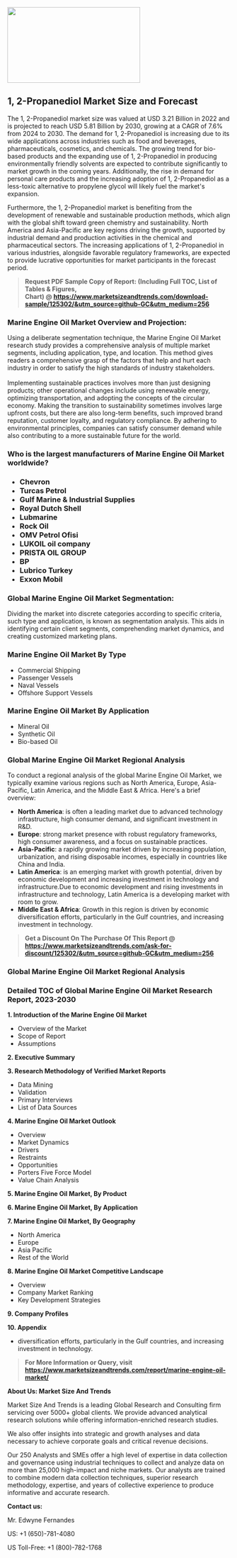 <p><img class="alignnone size-medium wp-image-20088" src="https://ffe5etoiles.com/wp-content/uploads/2024/12/MST1-300x171.png" alt="" width="300" height="171" /></p><h2>1, 2-Propanediol Market Size and Forecast</h2><p>The 1, 2-Propanediol market size was valued at USD 3.21 Billion in 2022 and is projected to reach USD 5.81 Billion by 2030, growing at a CAGR of 7.6% from 2024 to 2030. The demand for 1, 2-Propanediol is increasing due to its wide applications across industries such as food and beverages, pharmaceuticals, cosmetics, and chemicals. The growing trend for bio-based products and the expanding use of 1, 2-Propanediol in producing environmentally friendly solvents are expected to contribute significantly to market growth in the coming years. Additionally, the rise in demand for personal care products and the increasing adoption of 1, 2-Propanediol as a less-toxic alternative to propylene glycol will likely fuel the market's expansion.</p><p>Furthermore, the 1, 2-Propanediol market is benefiting from the development of renewable and sustainable production methods, which align with the global shift toward green chemistry and sustainability. North America and Asia-Pacific are key regions driving the growth, supported by industrial demand and production activities in the chemical and pharmaceutical sectors. The increasing applications of 1, 2-Propanediol in various industries, alongside favorable regulatory frameworks, are expected to provide lucrative opportunities for market participants in the forecast period.</p></p><blockquote id="" class=""><strong>Request PDF Sample Copy of Report: (Including Full TOC, List of Tables &amp; Figures, Chart)&nbsp;@&nbsp;<strong><a href="https://www.marketsizeandtrends.com/download-sample/125302/&utm_source=github-GC&utm_medium=256" target="_blank">https://www.marketsizeandtrends.com/download-sample/125302/&utm_source=github-GC&utm_medium=256</a></strong></strong></blockquote><h3 id="" class="">Marine Engine Oil Market&nbsp;Overview and Projection:</h3><p id="" class="">Using a deliberate segmentation technique, the Marine Engine Oil Market research study provides a comprehensive analysis of multiple market segments, including application, type, and location. This method gives readers a comprehensive grasp of the factors that help and hurt each industry in order to satisfy the high standards of industry stakeholders. <br /> <br />Implementing sustainable practices involves more than just designing products; other operational changes include using renewable energy, optimizing transportation, and adopting the concepts of the circular economy. Making the transition to sustainability sometimes involves large upfront costs, but there are also long-term benefits, such improved brand reputation, customer loyalty, and regulatory compliance. By adhering to environmental principles, companies can satisfy consumer demand while also contributing to a more sustainable future for the world.</p><h3 id="" class="">Who is the largest manufacturers of&nbsp;Marine Engine Oil Market worldwide?</h3><h3 class=""><p><ul><li>Chevron </li><li> Turcas Petrol </li><li> Gulf Marine & Industrial Supplies </li><li> Royal Dutch Shell </li><li> Lubmarine </li><li> Rock Oil </li><li> OMV Petrol Ofisi </li><li> LUKOIL oil company </li><li> PRISTA OIL GROUP </li><li> BP </li><li> Lubrico Turkey </li><li> Exxon Mobil</li></ul></p></h3><h3 id="" class="">Global&nbsp;Marine Engine Oil Market Segmentation:</h3><p id="" class="">Dividing the market into discrete categories according to specific criteria, such type and application, is known as segmentation analysis. This aids in identifying certain client segments, comprehending market dynamics, and creating customized marketing plans.</p><h3 id="" class="">Marine Engine Oil Market&nbsp;By Type</h3><p><p><ul><li>Commercial Shipping </li><li> Passenger Vessels </li><li> Naval Vessels </li><li> Offshore Support Vessels</p></li></ul></p></p><h3 id="" class="">Marine Engine Oil Market&nbsp;By Application</h3><p class=""><p><ul><li>Mineral Oil </li><li> Synthetic Oil </li><li> Bio-based Oil</li></ul></p></p><h3 id="" class="">Global Marine Engine Oil Market Regional Analysis</h3><p id="" class="">To conduct a regional analysis of the global Marine Engine Oil Market, we typically examine various regions such as North America, Europe, Asia-Pacific, Latin America, and the Middle East &amp; Africa. Here's a brief overview:</p><ul><li><strong>North America</strong>: is often a leading market due to advanced technology infrastructure, high consumer demand, and significant investment in R&amp;D.</li><li><strong>Europe</strong>: strong market presence with robust regulatory frameworks, high consumer awareness, and a focus on sustainable practices.</li><li><strong>Asia-Pacific</strong>: a rapidly growing market driven by increasing population, urbanization, and rising disposable incomes, especially in countries like China and India.</li><li><strong>Latin America</strong>: is an emerging market with growth potential, driven by economic development and increasing investment in technology and infrastructure.Due to economic development and rising investments in infrastructure and technology, Latin America is a developing market with room to grow.</li><li><strong>Middle East &amp; Africa</strong>: Growth in this region is driven by economic diversification efforts, particularly in the Gulf countries, and increasing investment in technology.</li></ul><blockquote id="" class=""><strong>Get a Discount On The Purchase Of This Report @ <strong><a href="https://www.marketsizeandtrends.com/ask-for-discount/125302/&utm_source=github-GC&utm_medium=256" target="_blank">https://www.marketsizeandtrends.com/ask-for-discount/125302/&utm_source=github-GC&utm_medium=256</a></strong></strong></blockquote><h3 id="" class="">Global Marine Engine Oil Market Regional Analysis</h3><h3 id="" class="">Detailed TOC of Global Marine Engine Oil Market Research Report, 2023-2030</h3><p id="" class=""><strong>1. Introduction of the Marine Engine Oil Market</strong></p><ul><li>Overview of the Market</li><li>Scope of Report</li><li>Assumptions</li></ul><p id="" class=""><strong>2. Executive Summary</strong></p><p id="" class=""><strong>3. Research Methodology of Verified Market Reports</strong></p><ul><li>Data Mining</li><li>Validation</li><li>Primary Interviews</li><li>List of Data Sources</li></ul><p id="" class=""><strong>4. Marine Engine Oil Market Outlook</strong></p><ul><li>Overview</li><li>Market Dynamics</li><li>Drivers</li><li>Restraints</li><li>Opportunities</li><li>Porters Five Force Model</li><li>Value Chain Analysis</li></ul><p id="" class=""><strong>5. Marine Engine Oil Market, By Product</strong></p><p id="" class=""><strong>6. Marine Engine Oil Market, By Application</strong></p><p id="" class=""><strong>7. Marine Engine Oil Market, By Geography</strong></p><ul><li>North America</li><li>Europe</li><li>Asia Pacific</li><li>Rest of the World</li></ul><p id="" class=""><strong>8. Marine Engine Oil Market Competitive Landscape</strong></p><ul><li>Overview</li><li>Company Market Ranking</li><li>Key Development Strategies</li></ul><p id="" class=""><strong>9. Company Profiles</strong></p><p id="" class=""><strong>10. Appendix</strong></p><ul><li>diversification efforts, particularly in the Gulf countries, and increasing investment in technology.</li></ul><blockquote id="" class=""><strong>For More Information or Query, visit <strong><strong><a href="https://www.marketsizeandtrends.com/report/marine-engine-oil-market/" target="_blank">https://www.marketsizeandtrends.com/report/marine-engine-oil-market/</a></strong></strong></strong></blockquote><p id="" class=""><strong>About Us: Market Size And Trends</strong></p><p id="" class="">Market Size And Trends is a leading Global Research and Consulting firm servicing over 5000+ global clients. We provide advanced analytical research solutions while offering information-enriched research studies.</p><p id="" class="">We also offer insights into strategic and growth analyses and data necessary to achieve corporate goals and critical revenue decisions.</p><p id="" class="">Our 250 Analysts and SMEs offer a high level of expertise in data collection and governance using industrial techniques to collect and analyze data on more than 25,000 high-impact and niche markets. Our analysts are trained to combine modern data collection techniques, superior research methodology, expertise, and years of collective experience to produce informative and accurate research.</p><p id="" class=""><strong>Contact us:</strong></p><p id="" class="">Mr. Edwyne Fernandes</p><p id="" class="">US: +1 (650)-781-4080</p><p id="" class="">US Toll-Free: +1 (800)-782-1768</p>

